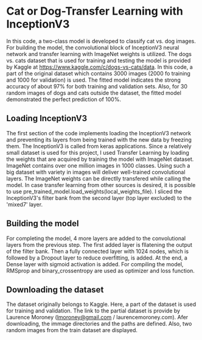 # Cat or Dog-Transfer Learning with InceptionV3

In this code, a two-class model is developed to classify cat vs. dog images. For building the model, the convolutional block of InceptionV3 neural network and transfer learning with ImageNet weights is utilized. The dogs vs. cats dataset that is used for training and testing the model is provided by Kaggle at https://www.kaggle.com/c/dogs-vs-cats/data. In this code, a part of the original dataset which contains 3000 images (2000 fo training and 1000 for validation) is used. The fitted model indicates the strong accuracy of about 97% for both training and validation sets. Also, for 30 random images of dogs and cats outside the dataset, the fitted model demonstrated the perfect prediction of 100%.


## Loading InceptionV3
The first section of the code implements loading the InceptionV3 network and preventing its layers from being trained with the new data by freezing them. The InceptionV3 is called from keras applications. Since a relatively small dataset is used for this project, I used Transfer Learning by loading the weights that are acquired by training the model with ImageNet dataset. ImageNet contains over one million images in 1000 classes. Using such a big dataset with variety in images will deliver well-trained convolutional layers. The ImageNet weights can be directlly transfered while calling the model. In case transfer learning from other sources is desired, it is possible to use pre_trained_model.load_weights(local_weights_file). I sliced the InceptionV3's filter bank from the second layer (top layer excluded) to the 'mixed7' layer. 


## Building the model
For completing the model, 4 more layers are added to the convolutional layers from the previous step. The first added layer is fllatening the output of the filter bank. Then a fully connected layer with 1024 nodes, which is followed by a Dropout layer to reduce overfitting, is added. At the end, a Dense layer with sigmoid activation is added. For compiling the model, RMSprop and binary_crossentropy are used as optimizer and loss function.


## Downloading the dataset

The dataset originally belongs to Kaggle. Here, a part of the dataset is used for training and validation. The link to the partial dataset is provide by Laurence Moroney (lmoroney@gmail.com / laurencemoroney.com). Afer downloading, the immage directories and the paths are defined. Also, two random images from the train dataset are displayed.






